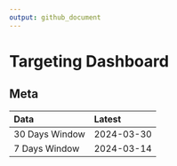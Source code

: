 ```yaml
---
output: github_document
---
```


# Targeting Dashboard



## Meta


|Data           |Latest     |
|:--------------|:----------|
|30 Days Window |2024-03-30 |
|7 Days Window  |2024-03-14 |

